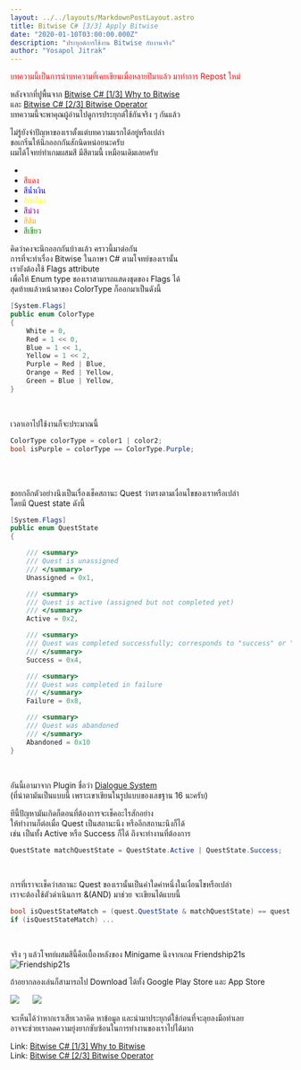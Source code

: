 ```yaml
---
layout: ../../layouts/MarkdownPostLayout.astro
title: Bitwise C# [3/3] Apply Bitwise
date: "2020-01-10T03:00:00.000Z"
description: "ประยุกต์การใช้งาน Bitwise กับงานจริง"
author: "Yosapol Jitrak"
---
```


<span style="color: red">บทความนี้เป็นการนำบทความที่เคยเขียนเมื่อหลายปีมาแล้ว มาทำการ Repost ใหม่</span><br />

หลังจากที่ปูพื้นจาก [Bitwise C# [1/3] Why to Bitwise](https://jitrak.dev/bitwise-csharp-1-in-3-why-to-bitwise/) <br />
และ [Bitwise C# [2/3] Bitwise Operator](https://jitrak.dev/bitwise-csharp-2-in-3-bitwise-operator) <br />
บทความนี้จะพาคุณผู้อ่านไปดูการประยุกต์ใช้กันจริง ๆ กันแล้ว <br />

ไม่รู้ยังจำปัญหาของเราตั้งแต่บทความแรกได้อยู่หรือเปล่า <br />
ขอเกริ่นให้นึกออกกันสักนิดหน่อยนะครับ <br />
ผมได้โจทย์ทำเกมผสมสี มีสีตามนี้ เหมือนเดิมเลยครับ <br />

- <span style="color:white">สีขาว</span>
- <span style="color:red">สีแดง</span>
- <span style="color:blue">สีน้ำเงิน</span>
- <span style="color:yellow">สีเหลือง</span>
- <span style="color:purple">สีม่วง</span>
- <span style="color:orange">สีส้ม</span>
- <span style="color:green">สีเขียว</span>

คิดว่าคงจะนึกออกกันบ้างแล้ว คราวนี้มาต่อกัน <br />
การที่จะทำเรื่อง Bitwise ในภาษา C# ตามโจทย์ของเรานั้น <br />
เรายังต้องใช้ Flags attribute <br />
เพื่อให้ Enum type ของเราสามารถแสดงชุดของ Flags ได้ <br />
สุดท้ายแล้วหน้าตาของ ColorType ก็ออกมาเป็นดังนี้ <br />

```csharp
[System.Flags]
public enum ColorType
{
    White = 0,
    Red = 1 << 0,
    Blue = 1 << 1,
    Yellow = 1 << 2,
    Purple = Red | Blue,
    Orange = Red | Yellow,
    Green = Blue | Yellow,
}
```

<br />

เวลาเอาไปใช้งานก็จะประมาณนี้

```csharp
ColorType colorType = color1 | color2;
bool isPurple = colorType == ColorType.Purple;
```

<br />
<br />

ขอยกอีกตัวอย่างนึงเป็นเรื่องเช็คสถานะ Quest ว่าตรงตามเงื่อนไขของเราหรือเปล่า <br />
โดยมี Quest state ดังนี้ <br />

```csharp
[System.Flags]
public enum QuestState
{

    /// <summary>
    /// Quest is unassigned
    /// </summary>
    Unassigned = 0x1,

    /// <summary>
    /// Quest is active (assigned but not completed yet)
    /// </summary>
    Active = 0x2,

    /// <summary>
    /// Quest was completed successfully; corresponds to "success" or "done"
    /// </summary>
    Success = 0x4,

    /// <summary>
    /// Quest was completed in failure
    /// </summary>
    Failure = 0x8,

    /// <summary>
    /// Quest was abandoned
    /// </summary>
    Abandoned = 0x10
}
```

<br />

อันนี้เอามาจาก Plugin ชื่อว่า [Dialogue System](https://www.assetstore.unity3d.com/en/#!/content/11672) <br />
(ที่น่าตามันเป็นแบบนี้ เพราะเขาเขียนในรูปแบบของเลขฐาน 16 นะครับ) <br />

ทีนี้ปัญหามันเกิดก็ตอนที่ต้องการจะเช็คอะไรสักอย่าง <br />
ให้ทำงานก็ต่อเมื่อ Quest เป็นสถานะนึง หรืออีกสถานะนึงก็ได้ <br />
เช่น เป็นทั้ง Active หรือ Success ก็ได้ ถึงจะทำงานที่ต้องการ <br />

```csharp
QuestState matchQuestState = QuestState.Active | QuestState.Success;
```

<br />

การที่เราจะเช็คว่าสถานะ Quest ของเรานั้นเป็นค่าใดค่าหนึ่งในเงื่อนไขหรือเปล่า <br />
เราจะต้องใช้ตัวดำเนินการ &(AND) มาช่วย จะเขียนได้แบบนี้ <br />

```csharp
bool isQuestStateMatch = (quest.QuestState & matchQuestState) == quest.QuestState;
if (isQuestStateMatch) ...
```

<br />

จริง ๆ แล้วโจทย์ผสมสีนี้คือเบื้องหลังของ Minigame นึงจากเกม Friendship21s
![Friendship21s](./flower-shop.jpg)

ถ้าอยากลองเล่นก็สามารถไป Download ได้ทั้ง Google Play Store และ App Store <br />

[<img src="https://cdn.tigthai.com/imguploads/201711/20/06451810015111483682317_bt_googleplay_new.png">](https://play.google.com/store/apps/details?id=com.miryninnovation.friendship21s) &nbsp;&nbsp;&nbsp;&nbsp;
[<img src="https://cdn.tigthai.com/imguploads/09811080014806912515830_bt_appstore.png">](https://itunes.apple.com/th/app/friendship21s/id1290104184)

จะเห็นได้ว่าหากเราเสียเวลาคิด หาข้อมูล และนำมาประยุกต์ใช้ก่อนที่จะลุยลงมือทำเลย <br />
อาจจะช่วยเราลดความยุ่งยากซับซ้อนในการทำงานของเราไปได้มาก <br />

Link: [Bitwise C# [1/3] Why to Bitwise](https://jitrak.dev/bitwise-csharp-1-in-3-why-to-bitwise/) <br />
Link: [Bitwise C# [2/3] Bitwise Operator](https://jitrak.dev/bitwise-csharp-2-in-3-bitwise-operator) <br />
